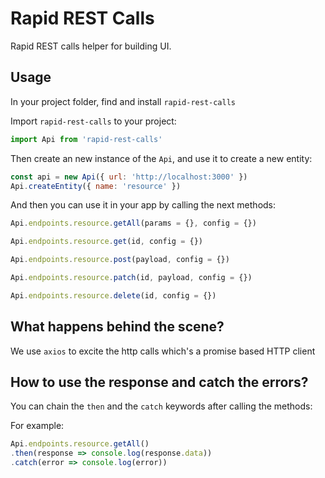 # Rapid REST Calls

Rapid REST calls helper for building UI.

## Usage

In your project folder, find and install `rapid-rest-calls`

Import `rapid-rest-calls` to your project:

```javascript
import Api from 'rapid-rest-calls'
```

Then create an new instance of the `Api`, and use it to create a new entity:

```javascript
const api = new Api({ url: 'http://localhost:3000' })
Api.createEntity({ name: 'resource' })
```

And then you can use it in your app by calling the next methods:

```javascript
Api.endpoints.resource.getAll(params = {}, config = {})

Api.endpoints.resource.get(id, config = {})

Api.endpoints.resource.post(payload, config = {})

Api.endpoints.resource.patch(id, payload, config = {})

Api.endpoints.resource.delete(id, config = {})
```

## What happens behind the scene?

We use `axios` to excite the http calls which's a promise based HTTP client

## How to use the response and catch the errors?

You can chain the `then` and the `catch` keywords after calling the methods:

For example:

```javascript
Api.endpoints.resource.getAll()
.then(response => console.log(response.data))
.catch(error => console.log(error))
```

